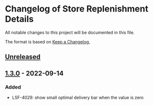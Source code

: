 # Changelog of Store Replenishment Details

All notable changes to this project will be documented in this file.

The format is based on [Keep a Changelog](https://keepachangelog.com/en/1.0.0/),

## [Unreleased]

## [1.3.0] - 2022-09-14

### Added

-   LSF-4029: show small optimal delivery bar when the value is zero

[Unreleased]: https://github.com/tarunchine/github-action-demo/compare/1.3.0...HEAD

[1.3.0]: https://github.com/tarunchine/github-action-demo/compare/0906fd61624f84555355974ce01d5f867a5cac21...1.3.0
